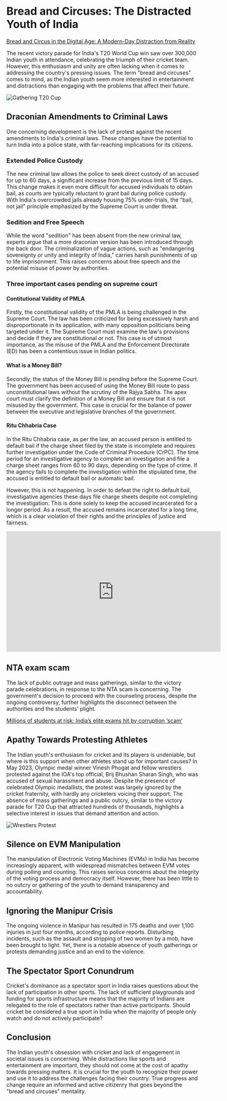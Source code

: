 
# Bread and Circuses: The Distracted Youth of India

[Bread and Circus in the Digital Age: A Modern-Day Distraction from Reality](https://iambrainstorming.github.io/chapters/philosophy/bread_and_circus.html)

The recent victory parade for India's T20 World Cup win saw over 300,000 Indian youth in attendance, celebrating the triumph of their cricket team. However, this enthusiasm and unity are often lacking when it comes to addressing the country's pressing issues. The term "bread and circuses" comes to mind, as the Indian youth seem more interested in entertainment and distractions than engaging with the problems that affect their future.

![Gathering T20 Cup](./bread_circus/circus.jpg)

## Draconian Amendments to Criminal Laws

One concerning development is the lack of protest against the recent amendments to India's criminal laws. These changes have the potential to turn India into a police state, with far-reaching implications for its citizens.

### Extended Police Custody

The new criminal law allows the police to seek direct custody of an accused for up to 60 days, a significant increase from the previous limit of 15 days. This change makes it even more difficult for accused individuals to obtain bail, as courts are typically reluctant to grant bail during police custody. With India's overcrowded jails already housing 75% under-trials, the "bail, not jail" principle emphasized by the Supreme Court is under threat.

### Sedition and Free Speech

While the word "sedition" has been absent from the new criminal law, experts argue that a more draconian version has been introduced through the back door. The criminalization of vague actions, such as "endangering sovereignty or unity and integrity of India," carries harsh punishments of up to life imprisonment. This raises concerns about free speech and the potential misuse of power by authorities.

### Three important cases pending on supreme court

#### Contitutional Validity of PMLA
Firstly, the constitutional validity of the PMLA is being challenged in the Supreme Court. The law has been criticized for being excessively harsh and disproportionate in its application, with many opposition politicians being targeted under it. The Supreme Court must examine the law's provisions and decide if they are constitutional or not. This case is of utmost importance, as the misuse of the PMLA and the Enforcement Directorate (ED) has been a contentious issue in Indian politics.

#### What is a Money Bill?
Secondly, the status of the Money Bill is pending before the Supreme Court. The government has been accused of using the Money Bill route to pass unconstitutional laws without the scrutiny of the Rajya Sabha. The apex court must clarify the definition of a Money Bill and ensure that it is not misused by the government. This case is crucial for the balance of power between the executive and legislative branches of the government.

#### Ritu Chhabria Case

In the Ritu Chhabria case, as per the law, an accused person is entitled to default bail if the charge sheet filed by the state is incomplete and requires further investigation under the Code of Criminal Procedure (CrPC). The time period for an investigative agency to complete an investigation and file a charge sheet ranges from 60 to 90 days, depending on the type of crime. If the agency fails to complete the investigation within the stipulated time, the accused is entitled to default bail or automatic bail.

However, this is not happening. In order to defeat the right to default bail, investigative agencies these days file charge sheets despite not completing the investigation. This is done solely to keep the accused incarcerated for a longer period. As a result, the accused remains incarcerated for a long time, which is a clear violation of their rights and the principles of justice and fairness.

<iframe width="560" height="315" src="https://www.youtube.com/embed/HbzQ9V31Zj8?si=pvwQreC9ltKh9XEB" title="YouTube video player" frameborder="0" allow="accelerometer; autoplay; clipboard-write; encrypted-media; gyroscope; picture-in-picture; web-share" referrerpolicy="strict-origin-when-cross-origin" allowfullscreen></iframe>

## NTA exam scam

The lack of public outrage and mass gatherings, similar to the victory parade celebrations, in response to the NTA scam is concerning. The government's decision to proceed with the counseling process, despite the ongoing controversy, further highlights the disconnect between the authorities and the students' plight. 

[Millions of students at risk: India’s elite exams hit by corruption ‘scam’](https://www.aljazeera.com/news/2024/6/21/millions-of-students-at-risk-indias-elite-exams-hit-by-corruption-scam)


## Apathy Towards Protesting Athletes

The Indian youth's enthusiasm for cricket and its players is undeniable, but where is this support when other athletes stand up for important causes? In May 2023, Olympic medal winner Vinesh Phogat and fellow wrestlers protested against the IOA's top official, Brij Bhushan Sharan Singh, who was accused of sexual harassment and abuse.  Despite the presence of celebrated Olympic medallists, the protest was largely ignored by the cricket fraternity, with hardly any cricketers voicing their support. The absence of mass gatherings and a public outcry, similar to the victory parade for T20 Cup that attracted hundreds of thousands, highlights a selective interest in issues that demand attention and action. 

![Wrestlers Protest](./bread_circus/wrestlers.jpeg)

## Silence on EVM Manipulation

The manipulation of Electronic Voting Machines (EVMs) in India has become increasingly apparent, with widespread mismatches between EVM votes during polling and counting. This raises serious concerns about the integrity of the voting process and democracy itself. However, there has been little to no outcry or gathering of the youth to demand transparency and accountability.

## Ignoring the Manipur Crisis

The ongoing violence in Manipur has resulted in 175 deaths and over 1,100 injuries in just four months, according to police reports. Disturbing incidents, such as the assault and stripping of two women by a mob, have been brought to light. Yet, there is a notable absence of youth gatherings or protests demanding justice and an end to the violence.

## The Spectator Sport Conundrum

Cricket's dominance as a spectator sport in India raises questions about the lack of participation in other sports.  The lack of sufficient playgrounds and funding for sports infrastructure means that the majority of Indians are relegated to the role of spectators rather than active participants. Should cricket be considered a true sport in India when the majority of people only watch and do not actively participate?

## Conclusion

The Indian youth's obsession with cricket and lack of engagement in societal issues is concerning. While distractions like sports and entertainment are important, they should not come at the cost of apathy towards pressing matters. It is crucial for the youth to recognize their power and use it to address the challenges facing their country. True progress and change require an informed and active citizenry that goes beyond the "bread and circuses" mentality.
